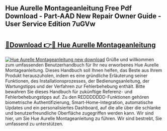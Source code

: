 ## Hue Aurelle Montageanleitung Free Pdf Download - Part-AAD New Repair Owner Guide - User Service Edition 7uGVw

# <h2><a href="http://df7gz7.blite.top/?on=Hue+Aurelle+Montageanleitung">🔗Download 👉🔴 Hue Aurelle Montageanleitung</a></h2>

[![Hue Aurelle Montageanleitung new download](https://i.imgur.com/lujVjoI.png)](http://df7gz7.blite.top/?on=Hue+Aurelle+Montageanleitung)
Grüße und willkommen zum umfassenden Benutzerhandbuch für Ihr neu erworbenes Hue Aurelle Montageanleitung. Dieses Handbuch soll Ihnen helfen, das Beste aus Ihrem Produkt herauszuholen, indem es eine gründliche Erläuterung seiner Funktionen, des Installationsprozesses, der Bedienungsanleitung, der Wartungstipps und der Verfahren zur Fehlerbehebung enthält. Bitte bewahren Sie dieses Handbuch für zukünftige Referenz- und Fehlerbehebungstipps auf. Zu den REDDDDDDD-Funktionen gehören biometrische Authentifizierung, Smart-Home-Integration, automatische Updates und ein personalisiertes Dashboard, auf die alle über die schlanke und benutzerfreundliche Oberfläche zugegriffen werden kann. Wir sind hier, um Sie Hue Aurelle Montageanleitung zu führen. Wir sind bestrebt, Sie umfassend zu unterstützen.
